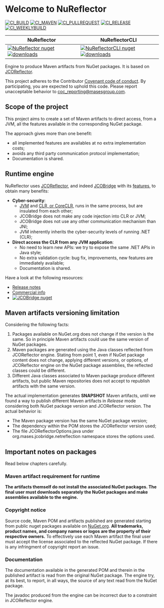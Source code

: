 # Welcome to NuReflector

[![CI_BUILD](https://github.com/masesgroup/NuReflector/actions/workflows/build.yaml/badge.svg)](https://github.com/masesgroup/NuReflector/actions/workflows/build.yaml) [![CI_MAVEN](https://github.com/masesgroup/NuReflector/actions/workflows/maven.yaml/badge.svg)](https://github.com/masesgroup/NuReflector/actions/workflows/maven.yaml) [![CI_PULLREQUEST](https://github.com/masesgroup/NuReflector/actions/workflows/pullrequest.yaml/badge.svg)](https://github.com/masesgroup/NuReflector/actions/workflows/pullrequest.yaml) [![CI_RELEASE](https://github.com/masesgroup/NuReflector/actions/workflows/release.yaml/badge.svg)](https://github.com/masesgroup/NuReflector/actions/workflows/release.yaml) [![CI_WEEKLYBUILD](https://github.com/masesgroup/NuReflector/actions/workflows/weekly_build.yaml/badge.svg)](https://github.com/masesgroup/NuReflector/actions/workflows/weekly_build.yaml)

|NuReflector | NuReflectorCLI |
|---	|---	|
|[![NuReflector nuget](https://img.shields.io/nuget/v/MASES.NuReflector)](https://www.nuget.org/packages/MASES.NuReflector) [![downloads](https://img.shields.io/nuget/dt/MASES.NuReflector)](https://www.nuget.org/packages/MASES.NuReflector) | [![NuReflectorCLI nuget](https://img.shields.io/nuget/v/MASES.NuReflectorCLI)](https://www.nuget.org/packages/MASES.NuReflectorCLI) [![downloads](https://img.shields.io/nuget/dt/MASES.NuReflectorCLI)](https://www.nuget.org/packages/MASES.NuReflectorCLI) |

Engine to produce Maven artifacts from NuGet packages. It is based on [JCOReflector](https://github.com/masesgroup/JCOReflector).

This project adheres to the Contributor [Covenant code of conduct](CODE_OF_CONDUCT.md). By participating, you are expected to uphold this code. Please report unacceptable behavior to coc_reporting@masesgroup.com.

## Scope of the project

This project aims to create a set of Maven artifacts to direct access, from a JVM, all the features available in the corresponding NuGet package.

The approach gives more than one benefit:
* all implemented features are availables at no extra implementation costs;
* avoids any third party communication protocol implementation;
* Documentation is shared.

## Runtime engine

NuReflector uses [JCOReflector](https://github.com/masesgroup/JCOReflector), and indeed [JCOBridge](https://www.jcobridge.com) with its [features](https://www.jcobridge.com/features/), to obtain many benefits:
* **Cyber-security**: 
  * [JVM](https://en.wikipedia.org/wiki/Java_virtual_machine) and [CLR, or CoreCLR,](https://en.wikipedia.org/wiki/Common_Language_Runtime) runs in the same process, but are insulated from each other;
  * JCOBridge does not make any code injection into CLR or JVM;
  * JCOBridge does not use any other communication mechanism than JNI;
  * JVM inherently inherits the cyber-security levels of running .NET (CLR); 
* **Direct access the CLR from any JVM application**: 
  * No need to learn new APIs: we try to expose the same .NET APIs in Java style;
  * No extra validation cycle: bug fix, improvements, new features are immediately available;
  * Documentation is shared.

Have a look at the following resources:
- [Release notes](https://www.jcobridge.com/release-notes/)
- [Commercial info](https://www.jcobridge.com/pricing/)
- [![JCOBridge nuget](https://img.shields.io/nuget/v/MASES.JCOBridge)](https://www.nuget.org/packages/MASES.JCOBridge)

## Maven artifacts versioning limitation

Considering the following facts:

1. Packages available on NuGet.org does not change if the version is the same. So in principle Maven artifacts could use the same version of NuGet packages.
2. Maven packages are generated using the Java classes reflected from JCOReflector engine. Stating from point 1, even if NuGet package content does not change, applying different versions, or options, of JCOReflector engine on the NuGet package assemblies, the reflected classes could be different.
3. Different Java classes associated to Maven package produce different artifacts, but public Maven repositories does not accept to republish artifacts with the same version.

The actual implementation generates **SNAPSHOT** Maven artifacts, until we found a way to publish different Maven artifacts in _Release_ mode considering both NuGet package version and JCOReflector version.
The actual behavior is:
- The Maven package version has the same NuGet package version;
- The dependency within the POM stores the JCOReflector version used;
- The file JCOReflectorOptions.java under org.mases.jcobridge.netreflection namespace stores the options used.

## **Important notes** on packages

Read below chapters carefully.

### Maven artifact requirement for runtime

**The artifacts themself do not install the associated NuGet packages. The final user must downloads separately the NuGet packages and make assemblies available to the engine.**

### Copyright notice

Source code, Maven POM and artifacts published are generated starting from public nuget packages available on [NuGet.org](https://nuget.org). 
**All trademarks, product names, and company names or logos are the property of their respective owners.**
To effectively use each Maven artifact the final user must accept the license associated to the reflected NuGet package.
If there is any infringment of copyright report an issue.

### Documentation

The documentation available in the generated POM and therein in the published artifact is read from the original NuGet package.
The engine try, at its best, to report, in all ways, the source of any text read from the NuGet package.

The javadoc produced from the engine can be incorrect due to a constraint in JCOReflector engine.
